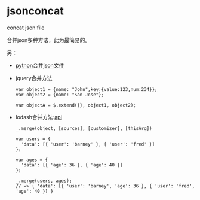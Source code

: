 # jsonconcat
concat json file



合并json多种方法，此为最简易的。



另：

* [python合并json文件](https://www.v2ex.com/t/169978)

* jquery合并方法

  ```
  var object1 = {name: "John",key:{value:123,num:234}};
  var object2 = {name: "San Jose"};

  var objectA = $.extend({}, object1, object2);
  ```

* lodash合并方法:[api](http://lodashjs.com/docs/#_assignobject-sources-customizer-thisarg)

  ```
  _.merge(object, [sources], [customizer], [thisArg])

  var users = {
    'data': [{ 'user': 'barney' }, { 'user': 'fred' }]
  };

  var ages = {
    'data': [{ 'age': 36 }, { 'age': 40 }]
  };

  _.merge(users, ages);
  // => { 'data': [{ 'user': 'barney', 'age': 36 }, { 'user': 'fred', 'age': 40 }] }
  ```

  ​